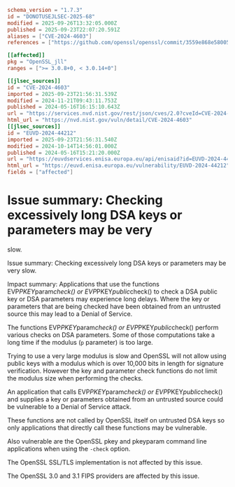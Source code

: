 ```toml
schema_version = "1.7.3"
id = "DONOTUSEJLSEC-2025-68"
modified = 2025-09-26T13:32:05.000Z
published = 2025-09-23T22:07:20.591Z
aliases = ["CVE-2024-4603"]
references = ["https://github.com/openssl/openssl/commit/3559e868e58005d15c6013a0c1fd832e51c73397", "https://github.com/openssl/openssl/commit/53ea06486d296b890d565fb971b2764fcd826e7e", "https://github.com/openssl/openssl/commit/9c39b3858091c152f52513c066ff2c5a47969f0d", "https://github.com/openssl/openssl/commit/da343d0605c826ef197aceedc67e8e04f065f740", "https://www.openssl.org/news/secadv/20240516.txt", "http://www.openwall.com/lists/oss-security/2024/05/16/2", "https://github.com/openssl/openssl/commit/3559e868e58005d15c6013a0c1fd832e51c73397", "https://github.com/openssl/openssl/commit/53ea06486d296b890d565fb971b2764fcd826e7e", "https://github.com/openssl/openssl/commit/9c39b3858091c152f52513c066ff2c5a47969f0d", "https://github.com/openssl/openssl/commit/da343d0605c826ef197aceedc67e8e04f065f740", "https://security.netapp.com/advisory/ntap-20240621-0001/", "https://www.openssl.org/news/secadv/20240516.txt"]

[[affected]]
pkg = "OpenSSL_jll"
ranges = [">= 3.0.8+0, < 3.0.14+0"]

[[jlsec_sources]]
id = "CVE-2024-4603"
imported = 2025-09-23T21:56:31.539Z
modified = 2024-11-21T09:43:11.753Z
published = 2024-05-16T16:15:10.643Z
url = "https://services.nvd.nist.gov/rest/json/cves/2.0?cveId=CVE-2024-4603"
html_url = "https://nvd.nist.gov/vuln/detail/CVE-2024-4603"
[[jlsec_sources]]
id = "EUVD-2024-44212"
imported = 2025-09-23T21:56:31.540Z
modified = 2024-10-14T14:56:01.000Z
published = 2024-05-16T15:21:20.000Z
url = "https://euvdservices.enisa.europa.eu/api/enisaid?id=EUVD-2024-44212"
html_url = "https://euvd.enisa.europa.eu/vulnerability/EUVD-2024-44212"
fields = ["affected"]
```

# Issue summary: Checking excessively long DSA keys or parameters may be very

slow.

Issue summary: Checking excessively long DSA keys or parameters may be very slow.

Impact summary: Applications that use the functions EVP*PKEY*param*check() or EVP*PKEY*public*check() to check a DSA public key or DSA parameters may experience long delays. Where the key or parameters that are being checked have been obtained from an untrusted source this may lead to a Denial of Service.

The functions EVP*PKEY*param*check() or EVP*PKEY*public*check() perform various checks on DSA parameters. Some of those computations take a long time if the modulus (`p` parameter) is too large.

Trying to use a very large modulus is slow and OpenSSL will not allow using public keys with a modulus which is over 10,000 bits in length for signature verification. However the key and parameter check functions do not limit the modulus size when performing the checks.

An application that calls EVP*PKEY*param*check() or EVP*PKEY*public*check() and supplies a key or parameters obtained from an untrusted source could be vulnerable to a Denial of Service attack.

These functions are not called by OpenSSL itself on untrusted DSA keys so only applications that directly call these functions may be vulnerable.

Also vulnerable are the OpenSSL pkey and pkeyparam command line applications when using the `-check` option.

The OpenSSL SSL/TLS implementation is not affected by this issue.

The OpenSSL 3.0 and 3.1 FIPS providers are affected by this issue.

